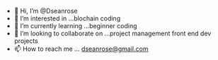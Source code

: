 - 👋 Hi, I’m @Dseanrose
- 👀 I’m interested in ...blochain coding
- 🌱 I’m currently learning ...beginner coding 
- 💞️ I’m looking to collaborate on ...project management front end dev projects
- 📫 How to reach me ... dseanrose@gmail.com

<!---
Dseanrose/Dseanrose is a ✨ special ✨ repository because its `README.md` (this file) appears on your GitHub profile.
You can click the Preview link to take a look at your changes.
--->
